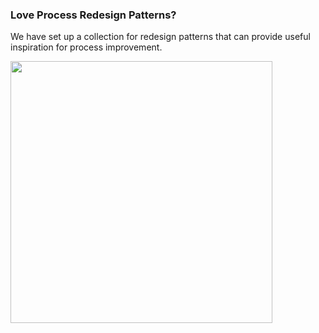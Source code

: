 ### Love Process Redesign Patterns? 

We have set up a collection for redesign patterns that can provide useful inspiration for process improvement. 

[<img src="https://dtdi.de/ads/variant-explorer-app.png" width="419px" />](https://dtdi.de/i.php?repo=variant-explorer-app)
